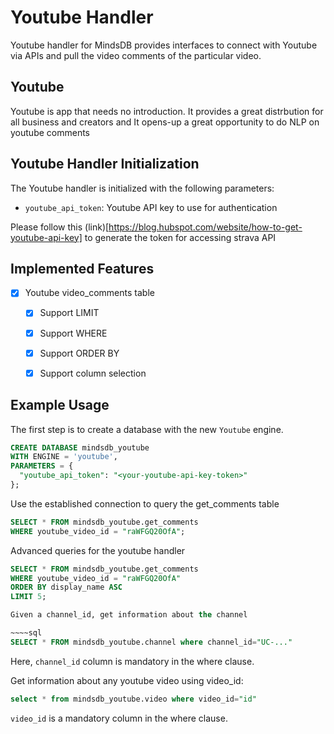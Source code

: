# Youtube Handler

Youtube handler for MindsDB provides interfaces to connect with Youtube via APIs and pull the video comments of the particular video.

## Youtube
Youtube is app that needs no introduction. It provides a great distrbution for all business and creators and It opens-up a great opportunity to do NLP on youtube comments

## Youtube Handler Initialization

The Youtube handler is initialized with the following parameters:

- `youtube_api_token`: Youtube API key to use for authentication 

Please follow this (link)[https://blog.hubspot.com/website/how-to-get-youtube-api-key] to generate the token for accessing strava API

## Implemented Features

- [x] Youtube video_comments table 
  - [x] Support LIMIT
  - [x] Support WHERE
  - [x] Support ORDER BY
  - [x] Support column selection


## Example Usage

The first step is to create a database with the new `Youtube` engine.

~~~~sql
CREATE DATABASE mindsdb_youtube
WITH ENGINE = 'youtube',
PARAMETERS = {
  "youtube_api_token": "<your-youtube-api-key-token>"  
};
~~~~


Use the established connection to query the get_comments table 

~~~~sql
SELECT * FROM mindsdb_youtube.get_comments
WHERE youtube_video_id = "raWFGQ20OfA";
~~~~


Advanced queries for the youtube handler

~~~~sql
SELECT * FROM mindsdb_youtube.get_comments
WHERE youtube_video_id = "raWFGQ20OfA"
ORDER BY display_name ASC
LIMIT 5;

Given a channel_id, get information about the channel

~~~~sql
SELECT * FROM mindsdb_youtube.channel where channel_id="UC-..."
~~~~

Here, `channel_id` column is mandatory in the where clause.

Get information about any youtube video using video_id:

~~~~sql
select * from mindsdb_youtube.video where video_id="id"
~~~~

`video_id` is a mandatory column in the where clause.
